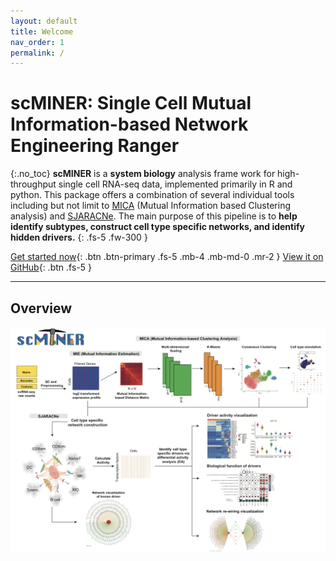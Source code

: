 ```yaml
---
layout: default
title: Welcome
nav_order: 1
permalink: /
---
```



# scMINER: Single Cell Mutual Information-based Network Engineering Ranger


{:.no_toc}
**scMINER** is a **system biology** analysis frame work for high-throughput single cell RNA-seq data, implemented primarily in R and python. This package offers a combination of several individual tools including but not limit to [MICA](https://github.com/jyyulab/MICA) (Mutual Information based Clustering analysis) and [SJARACNe](https://github.com/jyyulab/SJARACNe). The main purpose of this pipeline is to **help identify subtypes, construct cell type specific networks, and identify hidden drivers.** 
{: .fs-5 .fw-300 }

[Get started now](#getting-started){: .btn .btn-primary .fs-5 .mb-4 .mb-md-0 .mr-2 } [View it on GitHub](https://github.com/jyyulab/scMINER){: .btn .fs-5 }

---

## Overview

<img src="docs/plots/scMINER_Overview.png" alt="drawing" width="700"/> 


